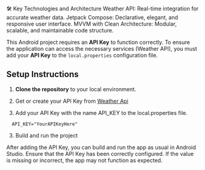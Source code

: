 🛠️ Key Technologies and Architecture
Weather API: Real-time integration for accurate weather data.
Jetpack Compose: Declarative, elegant, and responsive user interface.
MVVM with Clean Architecture: Modular, scalable, and maintainable code structure.

This Android project requires an **API Key** to function correctly. To ensure the application can access the necessary services (Weather API), you must add your **API Key** to the `local.properties` configuration file.

## Setup Instructions

1. **Clone the repository** to your local environment.
2. Get or create your API Key from [Weather Api](https://www.weatherapi.com/docs/)

3. Add your API Key with the name API_KEY to the local.properties file. 

```properties
  API_KEY="YourAPIKeyHere"
```
3. Build and run the project

After adding the API Key, you can build and run the app as usual in Android Studio.
Ensure that the API Key has been correctly configured. If the value is missing or incorrect, the app may not function as expected.
